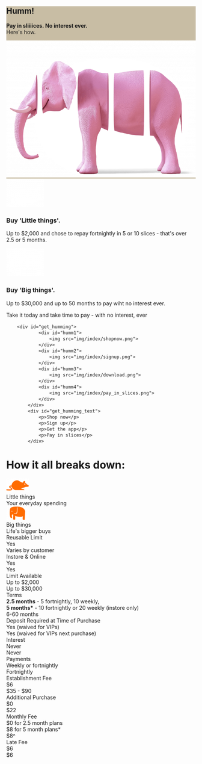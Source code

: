 <div class="region-hero-banner" style="background-color: #C8BDA4">
	<div>
		<div>
			<div class="hero-text">
				<h2>Humm!</h2>
				<p><strong><span>Pay in sliiiices.&nbsp;No interest ever.</span></strong><br>
					Here's how.
				</p>
			</div>
		</div>
	</div>
	<div>
		<img src="img/index/Humm_header_how_0.png">
	</div>
</div>

<div class="things-container">
	<div class="little-things">
		<div>
			<div class="white_img">
				<picture>
				<img src="img/index/Humm_MouseWhite.png" alt="big things" typeof="foaf:Image" class="img-responsive">
				</picture>
			</div>
			<div>
				<h3><strong>Buy 'Little things'.</strong></h3>
				<div>
					<p>Up to $2,000 and chose to repay fortnightly in 5 or 10 slices - that's over 2.5 or 5 months.</p>
				</div>
			</div>
		</div>
	</div>
	<div class="big-things">
		<div>
			<div class="white_img">
				<picture>
				<img src="img/index/Humm_ElephantWhite.png" alt="big things" typeof="foaf:Image" class="img-responsive">
				</picture>
			</div>
			<div>
				<h3><strong>Buy 'Big things'.</strong></h3>
				<div>
					<p>Up to $30,000 and up to 50 months to pay wiht no interest ever.</p>
				</div>
			</div>
		</div>
	</div>
</div>
<div id="take_it_container">
	<p>Take it today and take time to pay - with no interest, ever</p>
</div>


<div id="get_humm">

		<div id="get_humming">
				<div id="humm1">
					<img src="img/index/shopnow.png">
				</div>
				<div id="humm2">
					<img src="img/index/signup.png">
				</div>
				<div id="humm3">
					<img src="img/index/download.png">
				</div>
				<div id="humm4">
					<img src="img/index/pay_in_slices.png">
				</div>
			</div>
			<div id="get_humming_text">
				<p>Shop now</p>
				<p>Sign up</p>
				<p>Get the app</p>
				<p>Pay in slices</p>
			</div>


</div>


<div id="DIV_1">
			<div id="DIV_4">
				<div id="DIV_5">
					<h1 id="H1_6">
						How it all breaks down:
					</h1>
					<p id="P_8">
						<a id="A_9"></a>
					</p>
				</div>
				<div id="DIV_10">
					<div id="DIV_11">
						<div id="DIV_12">
							<div id="DIV_13">
								<div id="DIV_14">
								</div>
								<div id="DIV_15">
									<div id="DIV_16">
										<div id="DIV_17">
											<div id="DIV_18">
												<picture id="PICTURE_19">
													<img src="img/index/mouse-little%20things.png" alt="little things" id="IMG_22" />
												</picture>
											</div>
											<div id="DIV_23">
												<div id="DIV_24">
													Little things
												</div>
												<div id="DIV_25">
													Your everyday spending
												</div>
											</div>
										</div>
									</div>
								</div>
								<div id="DIV_26">
									<div id="DIV_27">
										<div id="DIV_28">
											<div id="DIV_29">
												<picture id="PICTURE_30">
													<img src="img/index/elephant-Big%20things.png" alt="big things" id="IMG_33" />
												</picture>
											</div>
											<div id="DIV_34">
												<div id="DIV_35">
													Big things
												</div>
												<div id="DIV_36">
													Life's bigger buys
												</div>
											</div>
										</div>
									</div>
								</div>
							</div>
							<div id="row">
								<div class="row_heading">
									Reusable Limit
								</div>
								<div class="row_cell">
									Yes
								</div>
								<div class="row_cell">
									Varies by customer
								</div>
							</div>
							<div id="row">
								<div class="row_heading">
									Instore & Online
								</div>
								<div class="row_cell">
									Yes
								</div>
								<div class="row_cell">
									Yes
								</div>
							</div>
							<div id="row">
								<div class="row_heading">
									Limit Available
								</div>
								<div class="row_cell">
									Up to $2,000
								</div>
								<div class="row_cell">
									Up to $30,000
								</div>
							</div>
							<div id="row">
								<div class="row_heading">
									Terms
								</div>
								<div class="row_cell multiline_cell">
									<b>2.5 months</b> - 5 fortnightly, 10 weekly,<br>
									<b>5 months*</b> - 10 fortnightly or 20
									weekly (instore only)
								</div>
								<div class="row_cell">
									6-60 months
								</div>
							</div>
							<div id="row">
								<div class="row_heading">
									Deposit Required at Time of Purchase
								</div>
								<div class="row_cell">
									Yes (waived for VIPs)
								</div>
								<div class="row_cell">
									Yes (waived for VIPs next purchase)
								</div>
							</div>
							<div id="row">
								<div class="row_heading">
									Interest
								</div>
								<div class="row_cell">
									Never
								</div>
								<div class="row_cell">
									Never
								</div>
							</div>
							<div id="row">
								<div class="row_heading">
									Payments
								</div>
								<div class="row_cell">
									Weekly or fortnightly
								</div>
								<div class="row_cell">
									Fortnightly
								</div>
							</div>
							<div id="row">
								<div class="row_heading">
									Establishment Fee
								</div>
								<div class="row_cell">
									$6
								</div>
								<div class="row_cell">
									$35 - $90
								</div>
							</div>
							<div id="row">
								<div class="row_heading">
									Additional Purchase
								</div>
								<div class="row_cell">
									$0
								</div>
								<div class="row_cell">
									$22
								</div>
							</div>
							<div id="row">
								<div class="row_heading">
									Monthly Fee
								</div>
								<div class="row_cell multiline_cell">
									$0 for 2.5 month plans<br>
									$8 for 5 month plans*
								</div>
								<div class="row_cell">
									$8^
								</div>
							</div>
							<div id="row">
								<div class="row_heading">
									Late Fee
								</div>
								<div class="row_cell">
									$6
								</div>
								<div class="row_cell">
									$6
								</div>
							</div>
						</div>
					</div>
				</div>
			</div>
</div>